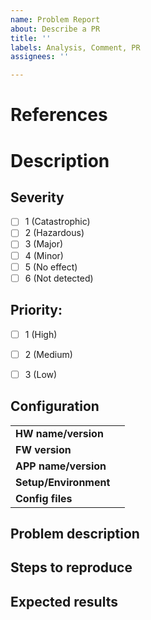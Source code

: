 ```yaml
---
name: Problem Report
about: Describe a PR
title: ''
labels: Analysis, Comment, PR
assignees: ''

---
```


# References
<!-- Una línea por cada URL completa de las tareas relacionadas -->

<!-- Procedimiento para Crear Issues: -->
<!-- https://documentation.embention.net/062/es/latest/index.html  -->
<!-- Procedimiento Problem Report: -->
<!-- https://documentation.embention.net/411/en/latest/index.html  -->

# Description
## Severity
- [ ] 1 (Catastrophic)
- [ ] 2 (Hazardous)
- [ ] 3 (Major)
- [ ] 4 (Minor)
- [ ] 5 (No effect)
- [ ] 6 (Not detected)

## Priority:
- [ ] 1 (High)
- [ ] 2 (Medium)
- [ ] 3 (Low)


## Configuration
|  |   |
| - | - |
| **HW name/version** | <!-- If apply, E.g.:  Veronte AP 4.8 --> |
| **FW version** | <!-- If apply, E.g.: Veronte 6.8.55 --> |
| **APP name/version** | <!-- If apply, 1xPDI Builder 6.8.53 --> |
| **Setup/Environment** | <!-- If apply, Specific setup details --> |
| **Config files** | <!-- If apply, Attached .zip file --> |

## Problem description
<!-- Problem/bug description -->

## Steps to reproduce
<!-- If known, details to reproduce the failure, URLs, screenShoots, Traceback errors, printed errors, ... -->

## Expected results
<!-- Functional expected result -->
